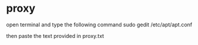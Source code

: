 # proxy
open terminal and type the following command
sudo gedit /etc/apt/apt.conf

 then paste the text provided in proxy.txt
